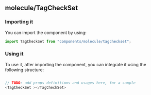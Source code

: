 ## molecule/TagCheckSet

<!-- TODO: add a description here! -->

### Importing it

You can import the component by using:

```js
import TagCheckSet from "components/molecule/tagcheckset";
```

### Using it

To use it, after importing the component, you can integrate it using the following structure:

```js

// TODO: add props definitions and usages here, for a sample
<TagCheckSet ></TagCheckSet>

```
